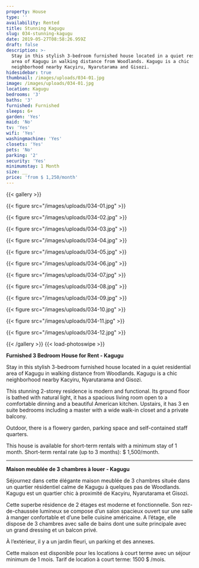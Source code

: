 ```yaml
---
property: House
type: ''
availability: Rented
title: Stunning Kagugu
slug: 034-stunning-kagugu
date: 2019-05-27T08:58:26.959Z
draft: false
description: >-
  Stay in this stylish 3-bedroom furnished house located in a quiet residential
  area of Kagugu in walking distance from Woodlands. Kagugu is a chic
  neighborhood nearby Kacyiru, Nyarutarama and Gisozi.
hidesidebar: true
thumbnail: /images/uploads/034-01.jpg
image: /images/uploads/034-01.jpg
location: Kagugu
bedrooms: '3'
baths: '3'
furnished: Furnished
sleeps: 6+
garden: 'Yes'
maid: 'No'
tv: 'Yes'
wifi: 'Yes'
washingmachine: 'Yes'
closets: 'Yes'
pets: 'No'
parking: '2'
security: 'Yes'
minimumstay: 1 Month
size: __
price: 'from $ 1,250/month'
---
```

{{< gallery >}} 

{{< figure src="/images/uploads/034-01.jpg" >}} 

{{< figure src="/images/uploads/034-02.jpg" >}}

 {{< figure src="/images/uploads/034-03.jpg" >}} 

{{< figure src="/images/uploads/034-04.jpg" >}}

{{< figure src="/images/uploads/034-05.jpg" >}}

 {{< figure src="/images/uploads/034-06.jpg" >}}

 {{< figure src="/images/uploads/034-07.jpg" >}}

 {{< figure src="/images/uploads/034-08.jpg" >}}

{{< figure src="/images/uploads/034-09.jpg" >}} 

{{< figure src="/images/uploads/034-10.jpg" >}}

 {{< figure src="/images/uploads/034-11.jpg" >}} 

{{< figure src="/images/uploads/034-12.jpg" >}}

 {{< /gallery >}} {{< load-photoswipe >}}

**Furnished 3 Bedroom House for Rent - Kagugu**

Stay in this stylish 3-bedroom furnished house located in a quiet residential area of Kagugu in walking distance from Woodlands. Kagugu is a chic neighborhood nearby Kacyiru, Nyarutarama and Gisozi.

This stunning 2-storey residence is modern and functional. Its ground floor is bathed with natural light, it has a spacious living room open to a comfortable dinning and a beautiful American kitchen. Upstairs, it has 3 en suite bedrooms including a master with a wide walk-in closet and a private balcony.

Outdoor, there is a flowery garden,  parking space and self-contained staff quarters.

This house is available for short-term rentals with a minimum stay of 1 month. Short-term rental rate (up to 3 months): $ 1,500/month.

- - -

**Maison meublée de 3 chambres à louer - Kagugu**

Séjournez dans cette élégante maison meublée de 3 chambres située dans un quartier résidentiel calme de Kagugu à quelques pas de Woodlands. Kagugu est un quartier chic à proximité de Kacyiru, Nyarutarama et Gisozi.

Cette superbe résidence de 2 étages est moderne et fonctionnelle. Son rez-de-chaussée lumineux se compose d’un salon spacieux ouvert sur une salle à manger confortable et d’une belle cuisine américaine. A l’étage, elle dispose de 3 chambres avec salle de bains dont une suite principale avec un grand dressing et un balcon privé.

À l’extérieur, il y a un jardin fleuri, un parking et des annexes.

Cette maison est disponible pour les locations à court terme avec un séjour minimum de 1 mois. Tarif de location à court terme: 1500 $ /mois.
